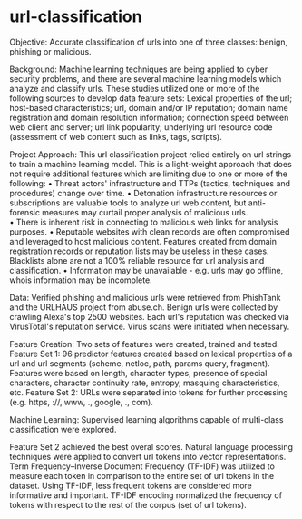 # url-classification

Objective:
Accurate classification of urls into one of three classes: benign, phishing or malicious.

Background:
Machine learning techniques are being applied to cyber security problems, and there are several machine learning models which analyze and classify urls. These studies utilized one or more of the following sources to develop data feature sets: Lexical properties of the url; host-based characteristics; url, domain and/or IP reputation; domain name registration and domain resolution information; connection speed between web client and server; url link popularity; underlying url resource code (assessment of web content such as links, tags, scripts).
 
Project Approach:
This url classification project relied entirely on url strings to train a machine learning model. This is a light-weight approach that does not require additional features which are limiting due to one or more of the following: 
•	Threat actors' infrastructure and TTPs (tactics, techniques and procedures) change over time.
•	Detonation infrastructure resources or subscriptions are valuable tools to analyze url web content, but anti-forensic measures may curtail proper analysis of malicious urls.  
•	There is inherent risk in connecting to malicious web links for analysis purposes.
•	Reputable websites with clean records are often compromised and leveraged to host malicious content. Features created from domain registration records or reputation lists may be useless in these cases. Blacklists alone are not a 100% reliable resource for url analysis and classification.
•	Information may be unavailable - e.g. urls may go offline, whois information may be incomplete.

Data:
Verified phishing and malicious urls were retrieved from PhishTank and the URLHAUS project from abuse.ch. Benign urls were collected by crawling Alexa's top 2500 websites. Each url's reputation was checked via VirusTotal's reputation service. Virus scans were initiated when necessary.

Feature Creation: 
Two sets of features were created, trained and tested. 
Feature Set 1: 96 predictor features created based on lexical properties of a url and url segments (scheme, netloc, path, params query, fragment). Features were based on length, character types, presence of special characters, character continuity rate, entropy, masquing characteristics, etc.
Feature Set 2: URLs were separated into tokens for further processing (e.g. https, ://, www, ., google, ., com). 

Machine Learning:
Supervised learning algorithms capable of multi-class classification were explored.

Feature Set 2 achieved the best overal scores. Natural language processing techniques were applied to convert url tokens into vector representations. Term Frequency–Inverse Document Frequency (TF-IDF) was utilized to measure each token in comparison to the entire set of url tokens in the dataset. Using TF-IDF, less frequent tokens are considered more informative and important. TF-IDF encoding normalized the frequency of tokens with respect to the rest of the corpus (set of url tokens).
